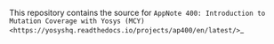 This repository contains the source for `AppNote 400: Introduction to Mutation Coverage with Yosys (MCY) <https://yosyshq.readthedocs.io/projects/ap400/en/latest/>`_
